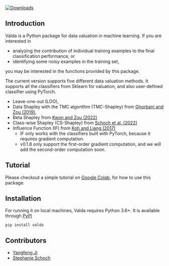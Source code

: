
[![Downloads](https://static.pepy.tech/personalized-badge/valda?period=month&units=international_system&left_color=black&right_color=orange&left_text=Downloads)](https://pepy.tech/project/valda)

## Introduction

Valda is a Python package for data valuation in machine learning. If you are interested in 

- analyzing the contribution of individual training examples to the final classification performance, or 
- identifying some noisy examples in the training set, 

you may be interested in the functions provided by this package.


The current version supports five different data valuation methods. It supports all the classifiers from Sklearn for valuation, and also user-defined classifier using PyTorch.

- Leave-one-out (LOO), 
- Data Shapley with the TMC algorithm (TMC-Shapley) from [Ghorbani and Zou (2019)](https://proceedings.mlr.press/v97/ghorbani19c.html), 
- Beta Shapley from [Kwon and Zou (2022)](https://arxiv.org/abs/2110.14049)
- Class-wise Shapley (CS-Shapley) from [Schoch et al. (2022)](https://arxiv.org/abs/2211.06800)
- Influence Function (IF) from [Koh and Liang (2017)](https://arxiv.org/abs/1703.04730)
  - IF only works with the classifiers built with PyTorch, because it requires gradient computation.
  - v0.1.8 only support the first-order gradient computation, and we will add the second-order computation soon.


## Tutorial

Please checkout a simple tutorial on [Google Colab](https://colab.research.google.com/drive/1agsMNqZan-3RnJLQtBGATRHHWYMe7C9H?usp=sharing), for how to use this package. 


## Installation

For running it on local machines, Valda requires Python 3.6+. It is available through [PyPI](https://pypi.org/project/valda/)

```
pip install valda
```

## Contributors

- [Yangfeng Ji](https://yangfengji.net/)
- [Stephanie Schoch](https://stephanieschoch.com/)


